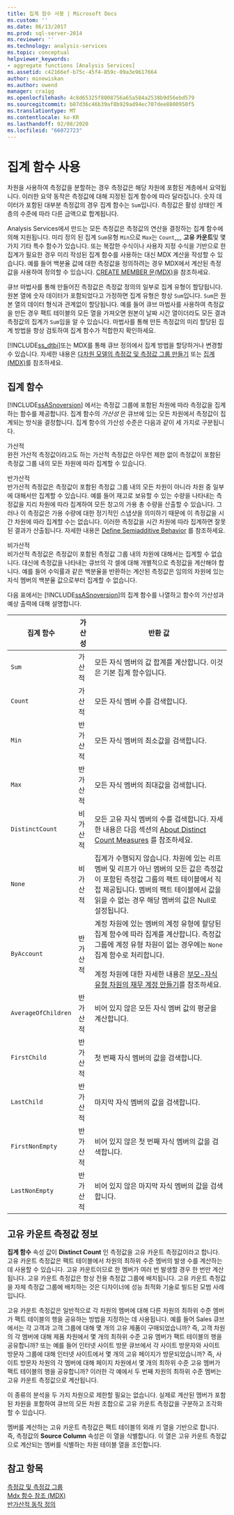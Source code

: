 ```yaml
---
title: 집계 함수 사용 | Microsoft Docs
ms.custom: ''
ms.date: 06/13/2017
ms.prod: sql-server-2014
ms.reviewer: ''
ms.technology: analysis-services
ms.topic: conceptual
helpviewer_keywords:
- aggregate functions [Analysis Services]
ms.assetid: c42166ef-b75c-45f4-859c-09a3e9617664
author: minewiskan
ms.author: owend
manager: craigg
ms.openlocfilehash: 4c8d65325f8008756a65a584a2538b9d56ebd579
ms.sourcegitcommit: b87d36c46b39af8b929ad94ec707dee8800950f5
ms.translationtype: MT
ms.contentlocale: ko-KR
ms.lasthandoff: 02/08/2020
ms.locfileid: "66072723"
---
```

# <a name="use-aggregate-functions"></a>집계 함수 사용
  차원을 사용하여 측정값을 분할하는 경우 측정값은 해당 차원에 포함된 계층에서 요약됩니다. 이러한 요약 동작은 측정값에 대해 지정된 집계 함수에 따라 달라집니다. 숫자 데이터가 포함된 대부분 측정값의 경우 집계 함수는 `Sum`입니다. 측정값은 활성 상태인 계층의 수준에 따라 다른 금액으로 합계됩니다.  
  
 Analysis Services에서 만드는 모든 측정값은 측정값의 연산을 결정하는 집계 함수에 의해 지원됩니다. 미리 정의 된 집계 `Sum`유형 `Min`으로 `Max`는 `Count`,,,, **고유 카운트**및 몇 가지 기타 특수 함수가 있습니다. 또는 복잡한 수식이나 사용자 지정 수식을 기반으로 한 집계가 필요한 경우 미리 작성된 집계 함수를 사용하는 대신 MDX 계산을 작성할 수 있습니다. 예를 들어 백분율 값에 대한 측정값을 정의하려는 경우 MDX에서 계산된 측정값을 사용하여 정의할 수 있습니다. 
  [CREATE MEMBER 문&#40;MDX&#41;](/sql/mdx/mdx-data-definition-create-member)을 참조하세요.  
  
 큐브 마법사를 통해 만들어진 측정값은 측정값 정의의 일부로 집계 유형이 할당됩니다. 원본 열에 숫자 데이터가 포함되었다고 가정하면 집계 유형은 항상 `Sum`입니다. 
  `Sum`은 원본 열의 데이터 형식과 관계없이 할당됩니다. 예를 들어 큐브 마법사를 사용하여 측정값을 만든 경우 팩트 테이블의 모든 열을 가져오면 원본이 날짜 시간 열이더라도 모든 결과 측정값의 집계가 `Sum`임을 알 수 있습니다. 마법사를 통해 만든 측정값의 미리 할당된 집계 방법을 항상 검토하여 집계 함수가 적합한지 확인하세요.  
  
 
  [!INCLUDE[ss_dtbi](../../includes/ss-dtbi-md.md)]또는 MDX를 통해 큐브 정의에서 집계 방법을 할당하거나 변경할 수 있습니다. 자세한 내용은 [다차원 모델의 측정값 및 측정값 그룹 만들기](create-measures-and-measure-groups-in-multidimensional-models.md) 또는 [집계&#40;MDX&#41;](/sql/mdx/aggregate-mdx)를 참조하세요.  
  
##  <a name="AggFunction"></a>집계 함수  
 
  [!INCLUDE[ssASnoversion](../../../includes/ssasnoversion-md.md)] 에서는 측정값 그룹에 포함된 차원에 따라 측정값을 집계하는 함수를 제공합니다. 집계 함수의 *가산성* 은 큐브에 있는 모든 차원에서 측정값이 집계되는 방식을 결정합니다. 집계 함수의 가산성 수준은 다음과 같이 세 가지로 구분됩니다.  
  
 가산적  
 완전 가산적 측정값이라고도 하는 가산적 측정값은 아무런 제한 없이 측정값이 포함된 측정값 그룹 내의 모든 차원에 따라 집계할 수 있습니다.  
  
 반가산적  
 반가산적 측정값은 측정값이 포함된 측정값 그룹 내의 모든 차원이 아니라 차원 중 일부에 대해서만 집계할 수 있습니다. 예를 들어 재고로 보유할 수 있는 수량을 나타내는 측정값을 지리 차원에 따라 집계하여 모든 창고의 가용 총 수량을 산출할 수 있습니다. 그러나 이 측정값은 가용 수량에 대한 정기적인 스냅샷을 의미하기 때문에 이 측정값을 시간 차원에 따라 집계할 수는 없습니다. 이러한 측정값을 시간 차원에 따라 집계하면 잘못된 결과가 산출됩니다. 자세한 내용은 [Define Semiadditive Behavior](define-semiadditive-behavior.md) 를 참조하세요.  
  
 비가산적  
 비가산적 측정값은 측정값이 포함된 측정값 그룹 내의 차원에 대해서는 집계할 수 없습니다. 대신에 측정값을 나타내는 큐브의 각 셀에 대해 개별적으로 측정값을 계산해야 합니다. 예를 들어 수익률과 같은 백분율을 반환하는 계산된 측정값은 임의의 차원에 있는 자식 멤버의 백분율 값으로부터 집계할 수 없습니다.  
  
 다음 표에서는 [!INCLUDE[ssASnoversion](../../../includes/ssasnoversion-md.md)]의 집계 함수를 나열하고 함수의 가산성과 예상 출력에 대해 설명합니다.  
  
|집계 함수|가산성|반환 값|  
|--------------------------|----------------|--------------------|  
|`Sum`|가산적|모든 자식 멤버의 값 합계를 계산합니다. 이것은 기본 집계 함수입니다.|  
|`Count`|가산적|모든 자식 멤버 수를 검색합니다.|  
|`Min`|반가산적|모든 자식 멤버의 최소값을 검색합니다.|  
|`Max`|반가산적|모든 자식 멤버의 최대값을 검색합니다.|  
|`DistinctCount`|비가산적|모든 고유 자식 멤버의 수를 검색합니다. 자세한 내용은 다음 섹션의 [About Distinct Count Measures](use-aggregate-functions.md#bkmk_distinct) 를 참조하세요.|  
|`None`|비가산적|집계가 수행되지 않습니다. 차원에 있는 리프 멤버 및 리프가 아닌 멤버의 모든 값은 측정값이 포함된 측정값 그룹의 팩트 테이블에서 직접 제공됩니다. 멤버의 팩트 테이블에서 값을 읽을 수 없는 경우 해당 멤버의 값은 Null로 설정됩니다.|  
|`ByAccount`|반가산적|계정 차원에 있는 멤버의 계정 유형에 할당된 집계 함수에 따라 집계를 계산합니다. 측정값 그룹에 계정 유형 차원이 없는 경우에는 `None` 집계 함수로 처리합니다.<br /><br /> 계정 차원에 대한 자세한 내용은 [부모-자식 유형 차원의 재무 계정 만들기](database-dimensions-finance-account-of-parent-child-type.md)를 참조하세요.|  
|`AverageOfChildren`|반가산적|비어 있지 않은 모든 자식 멤버 값의 평균을 계산합니다.|  
|`FirstChild`|반가산적|첫 번째 자식 멤버의 값을 검색합니다.|  
|`LastChild`|반가산적|마지막 자식 멤버의 값을 검색합니다.|  
|`FirstNonEmpty`|반가산적|비어 있지 않은 첫 번째 자식 멤버의 값을 검색합니다.|  
|`LastNonEmpty`|반가산적|비어 있지 않은 마지막 자식 멤버의 값을 검색합니다.|  
  
##  <a name="bkmk_distinct"></a>고유 카운트 측정값 정보  
 
  **집계 함수** 속성 값이 **Distinct Count** 인 측정값을 고유 카운트 측정값이라고 합니다. 고유 카운트 측정값은 팩트 테이블에서 차원의 최하위 수준 멤버의 발생 수를 계산하는 데 사용할 수 있습니다. 고유 카운트이므로 한 멤버가 여러 번 발생할 경우 한 번만 계산됩니다. 고유 카운트 측정값은 항상 전용 측정값 그룹에 배치됩니다. 고유 카운트 측정값을 자체 측정값 그룹에 배치하는 것은 디자이너에 성능 최적화 기술로 빌드된 모범 사례입니다.  
  
 고유 카운트 측정값은 일반적으로 각 차원의 멤버에 대해 다른 차원의 최하위 수준 멤버가 팩트 테이블의 행을 공유하는 방법을 지정하는 데 사용됩니다. 예를 들어 Sales 큐브에서는 각 고객과 고객 그룹에 대해 몇 개의 고유 제품이 구매되었습니까? 즉, 고객 차원의 각 멤버에 대해 제품 차원에서 몇 개의 최하위 수준 고유 멤버가 팩트 테이블의 행을 공유합니까? 또는 예를 들어 인터넷 사이트 방문 큐브에서 각 사이트 방문자와 사이트 방문자 그룹에 대해 인터넷 사이트에서 몇 개의 고유 페이지가 방문되었습니까? 즉, 사이트 방문자 차원의 각 멤버에 대해 페이지 차원에서 몇 개의 최하위 수준 고유 멤버가 팩트 테이블의 행을 공유합니까? 이러한 각 예에서 두 번째 차원의 최하위 수준 멤버는 고유 카운트 측정값으로 계산됩니다.  
  
 이 종류의 분석을 두 가지 차원으로 제한할 필요는 없습니다. 실제로 계산된 멤버가 포함된 차원을 포함하여 큐브의 모든 차원 조합으로 고유 카운트 측정값을 구분하고 조각화할 수 있습니다.  
  
 멤버를 계산하는 고유 카운트 측정값은 팩트 테이블의 외래 키 열을 기반으로 합니다. 즉, 측정값의 **Source Column** 속성은 이 열을 식별합니다. 이 열은 고유 카운트 측정값으로 계산되는 멤버를 식별하는 차원 테이블 열을 조인합니다.  
  
## <a name="see-also"></a>참고 항목  
 [측정값 및 측정값 그룹](measures-and-measure-groups.md)   
 [Mdx 함수 참조 &#40;MDX&#41;](/sql/mdx/mdx-function-reference-mdx)   
 [반가산적 동작 정의](define-semiadditive-behavior.md)  
  
  
